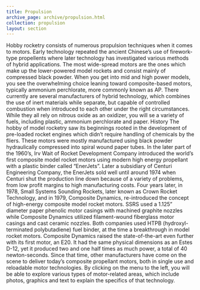 ```yaml
---
title: Propulsion
archive_page: archive/propulsion.html
collection: propulsion
layout: section
---
```

Hobby rocketry consists of numerous propulsion techniques when it comes to motors. Early technology repeated the ancient Chinese’s use of firework-type propellents where later technology has investigated various methods of hybrid applications. The most wide-spread motors are the ones which make up the lower-powered model rockets and consist mainly of compressed black powder. When you get into mid and high power models, you see the overwhelming choice leaning toward composite-based motors, typically ammonium perchlorate, more commonly known as AP. There currently are several manufacturers of hybrid technology, which combines the use of inert materials while separate, but capable of controlled combustion when introduced to each other under the right circumstances. While they all rely on nitrous oxide as an oxidizer, you will se a variety of fuels, including plastic, ammonium perchlorate and paper. History The hobby of model rocketry saw its beginnings rooted in the development of pre-loaded rocket engines which didn’t require handling of chemicals by the fliers. These motors were mostly manufactured using black powder hydraulically compressed into spiral wound paper tubes. In the later part of the 1960’s, Irv Wait of Rocket Development Company introduced the world’s first composite model rocket motors using modern high energy propellant with a plastic binder called “EnerJets”. Later a subsidiary of Centuri Engineering Company, the EnerJets sold well until around 1974 when Centuri shut the production line down because of a variety of problems, from low profit margins to high manufacturing costs. Four years later, in 1978, Small Systems Sounding Rockets, later known as Crown Rocket Technology, and in 1979, Composite Dynamics, re-introduced the concept of high-energy composite model rocket motors. SSRS used a 1.125” diameter paper phenolic motor casings with machined graphite nozzles while Composite Dynamics utilized filament-wound fiberglass motor casings and cast ceramic nozzles. Both companies used HTPB (hydroxyl-terminated polybutadiene) fuel binder, at the time a breakthrough in model rocket motors. Composite Dynamics raised the state-of-the-art even further with its first motor, an E20. It had the same physical dimensions as an Estes D-12, yet it produced two and one half times as much power, a total of 40 newton-seconds. Since that time, other manufacturers have come on the scene to deliver today’s composite propellant motors, both in single use and reloadable motor technologies. By clicking on the menu to the left, you will be able to explore various types of motor-related areas, which include photos, graphics and text to explain the specifics of that technology.

